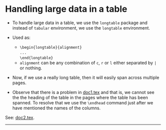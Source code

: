 # Handling large data in a table

* To handle large data in a table, we use the `longtable` package and instead of `tabular` environment, we use the `longtable` environment.
* Used as:
	* `\begin{longtable}{alignment}`<br>`...`<br>`\end{longtable}`
	* `alignment` can be any combination of `c`, `r` or `l` either separated by `|` or nothing.
* Now, if we use a really long table, then it will easily span across multiple pages.

* Observe that there is a problem in [doc1.tex](https://github.com/0x50-0x42/latex/blob/LaTeX/Topic4/session4/doc1.tex) and that is, we cannot see the the heading of the table in the pages where the table has been spanned. To resolve that we use the `\endhead` command just after we have mentioned the names of the columns.

See: [doc2.tex](https://github.com/0x50-0x42/latex/blob/LaTeX/Topic4/session4/doc2.tex).

---
